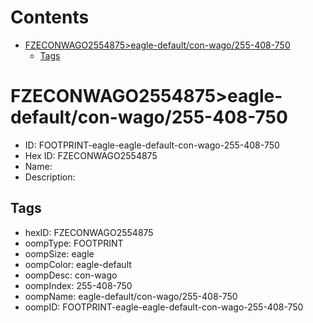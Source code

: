 



Contents
========

* [FZECONWAGO2554875>eagle-default/con-wago/255-408-750](#fzeconwago2554875eagle-defaultcon-wago255-408-750)
	* [Tags](#tags)

# FZECONWAGO2554875>eagle-default/con-wago/255-408-750

- ID: FOOTPRINT-eagle-eagle-default-con-wago-255-408-750
- Hex ID: FZECONWAGO2554875
- Name: 
- Description: 

## Tags

- hexID: FZECONWAGO2554875
- oompType: FOOTPRINT
- oompSize: eagle
- oompColor: eagle-default
- oompDesc: con-wago
- oompIndex: 255-408-750
- oompName: eagle-default/con-wago/255-408-750
- oompID: FOOTPRINT-eagle-eagle-default-con-wago-255-408-750
